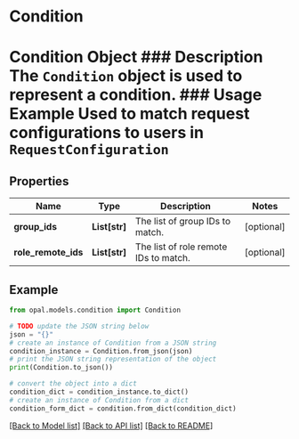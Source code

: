 # Condition

# Condition Object ### Description The `Condition` object is used to represent a condition.  ### Usage Example Used to match request configurations to users in `RequestConfiguration`

## Properties

Name | Type | Description | Notes
------------ | ------------- | ------------- | -------------
**group_ids** | **List[str]** | The list of group IDs to match. | [optional] 
**role_remote_ids** | **List[str]** | The list of role remote IDs to match. | [optional] 

## Example

```python
from opal.models.condition import Condition

# TODO update the JSON string below
json = "{}"
# create an instance of Condition from a JSON string
condition_instance = Condition.from_json(json)
# print the JSON string representation of the object
print(Condition.to_json())

# convert the object into a dict
condition_dict = condition_instance.to_dict()
# create an instance of Condition from a dict
condition_form_dict = condition.from_dict(condition_dict)
```
[[Back to Model list]](../README.md#documentation-for-models) [[Back to API list]](../README.md#documentation-for-api-endpoints) [[Back to README]](../README.md)


